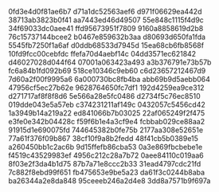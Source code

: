0fd3e4d0f81ae6b7
d71a1dc52563aef6
d971f06629ea442d
38713ab3823b0f41
aa7443ed46d49507
55e848c1115f4d9c
34f69033dc0aee41
ffd95673951f7809
9160a8858619d2b8
76c15737144bcee2
b0467e859632b3aa
d80693d650fa1fda
5545fb7250f1a6af
d0ddb68533d7945d
15ea68cb6fb8568f
10fd9fcc00cebfdc
ffefa70d4aebf14c
04dd3571ec621842
d46027028d044f64
07001a063423a493
a3b376791e73b57b
fc6a84b1fd092b69
518ce10346c9eb60
c6d23657212467d9
7d60a2f00f9995a6
6a000730bc8fb4ba
abb69b9d5aebb064
47956cf5ec27b62e
9628764650fc7df1
192d4259ea9ce312
d271717af8f8f8d6
5e566a28e5fc0486
d2734f5c76ec8510
019dde043e5a57eb
c374231211af149c
0432057c5456cd42
1a3949b14a219a22
ed841066b7b03025
22af065249f2f475
e3fe0e342b04428c
f59f6b1e4a3cf9e4
fcbbab029ce88aa2
91915d1e690075fd
744645382b0fe75b
2177aa308e52651e
77a61f376f09b867
38cf10f9a8b2fedd
48f41cb5b0389e15
a260450bb1c2ac6b
9d15ffefb86cba53
0a3e869fbcbebe1e
f4519c43529983ef
4956c212c28a7b72
0aee84110c019aa6
8f03e2f3da4b1d75
87b7a71e8ccc2b33
31ead4797cdc21fd
7c882f8ebd99f651
fb475653e9be5a23
da61f3c0244b8aba
ba26344a2e8da848
95ceeeb246a2d4e8
3dd8a7571b9f697a
